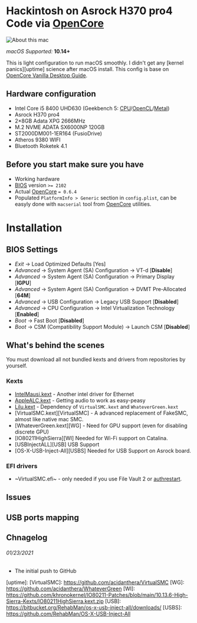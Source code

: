 # Hackintosh on Asrock H370 pro4 Code via [OpenCore][OC]

![About this mac][System Info]

*macOS Supported:* **10.14+**

This is light configuration to run macOS smoothly. I didn't get any [kernel panics][uptime] science after macOS install. This config is base on [OpenCore Vanilla Desktop Guide][Guide].

## Hardware configuration

* Intel Core i5 8400  UHD630 (Geekbench 5: [CPU][GB_CPU]/[OpenCL][GB_OCL]/[Metal][GB_MTL])
* Asrock H370 pro4
* 2×8GB Adata XPG 2666MHz
* M.2 NVME ADATA SX6000NP 120GB
* ST2000DM001-1ER164 (FusioDrive)
* Atheros 9380 WIFI
* Bluetooth Roketek 4.1

## Before you start make sure you have

* Working hardware
* [BIOS][BIOS] version `>= 2102`
* Actual [OpenCore][OC] `= 0.6.4`
* Populated `PlatformInfo > Generic` section in `config.plist`, can be easyly done with `macserial` tool from [OpenCore][OC] utilities.

# Installation

## BIOS Settings

* *Exit* → Load Optimized Defaults [Yes]
* *Advanced* → System Agent (SA) Configuration → VT-d [**Disable**]
* *Advanced* → System Agent (SA) Configuration → Primary Display [**IGPU**]
* *Advanced* → System Agent (SA) Configuration → DVMT Pre-Allocated [**64M**]
* *Advanced* → USB Configuration → Legacy USB Support [**Disabled**]
* *Advanced* → CPU Configuration → Intel Virtualization Technology [**Enabled**]
* *Boot* → Fast Boot [**Disabled**]
* *Boot* → CSM (Compatibility Support Module) → Launch CSM [**Disabled**]

## What's behind the scenes

You must download all not bundled kexts and drivers from repositories by yourself.

### Kexts

* [IntelMausi.kext][IntelMausi] - Another intel driver for Ethernet
* [AppleALC.kext][AppleALC] - Getting audio to work as easy-peasy
* [Lilu.kext][Lilu] - Dependency of `VirtualSMC.kext` and `WhateverGreen.kext`
* [VirtualSMC.kext][VirtualSMC] - A advanced replacement of FakeSMC, almost like native mac SMC.
* [WhateverGreen.kext][WG] - Need for GPU support (even for disabling discrete GPU)
* [IO80211HighSierra][WI] Needed for Wi-Fi support on Catalina.
* [USBInjectALL][USB] USB Support
* [OS-X-USB-Inject-All][USBS] Needed for USB Support on Asrock board.


### EFI drivers

* ~VirtualSMC.efi~ - only needed if you use File Vault 2 or [authrestart][FV2].

## Issues


## USB ports mapping


## Chnagelog
###### 01/23/2021
* The initial push to GitHub

[AppleALC]: https://github.com/acidanthera/AppleALC
[BIOS]: https://www.asus.com/Motherboards/ROG-MAXIMUS-X-CODE/HelpDesk_BIOS/
[FV2]: https://lifehacker.com/bypass-a-filevault-password-at-startup-by-rebooting-fro-1686770324
[GB_CPU]: https://browser.geekbench.com/v5/cpu/4261705
[GB_MTL]: https://browser.geekbench.com/v5/compute/1671274
[GB_OCL]: https://browser.geekbench.com/v5/compute/1671254
[Guide]: https://dortania.github.io/OpenCore-Desktop-Guide/
[IntelMausi]: https://github.com/acidanthera/IntelMausi
[Lilu]: https://github.com/acidanthera/Lilu
[OC]: https://github.com/acidanthera/OpenCorePkg
[System Info]: https://eljnavas.files.wordpress.com/2021/01/info.png
[uptime]: 
[VirtualSMC]: https://github.com/acidanthera/VirtualSMC
[WG]: https://github.com/acidanthera/WhateverGreen
[WI]: https://github.com/khronokernel/IO80211-Patches/blob/main/10.13.6-High-Sierra-Kexts/IO80211HighSierra.kext.zip
[USB]: https://bitbucket.org/RehabMan/os-x-usb-inject-all/downloads/
[USBS]: https://github.com/RehabMan/OS-X-USB-Inject-All
